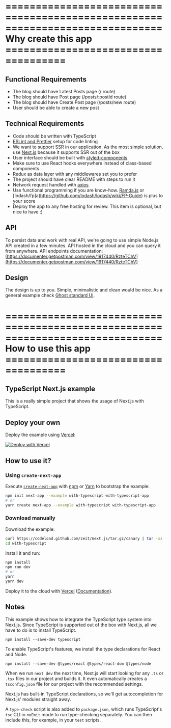 # ==============================================================================Why create this app ====================================

## Functional Requirements

-   The blog should have Latest Posts page (/ route)
-   The blog should have Post page (/posts/:postId route)
-   The blog should have Create Post page (/posts/new route)
-   User should be able to create a new post

## Technical Requirements

-   Code should be written with TypeScript
-   [ESLint and Prettier](https://dev.to/robertcoopercode/using-eslint-and-prettier-in-a-typescript-project-53jb) setup for code linting
-   We want to support SSR in our application. As the most simple solution, use [Next.js](https://nextjs.org/) because it supports SSR out of the box
-   User interface should be built with [styled-components](https://www.styled-components.com/)
-   Make sure to use React hooks everywhere instead of class-based components
-   Redux as data layer with any middlewares set you to prefer
-   The project should have clear README with steps to run it
-   Network request handled with [axios](https://github.com/axios/axios)
-   Use functional programming if you are know-how. [Ramda.js](http://ramdajs.com/) or [lodash/fp]a(https://github.com/lodash/lodash/wiki/FP-Guide) is plus to your score
-   Deploy the app to any free hosting for review. This item is optional, but nice to have :)

## API

To persist data and work with real API, we're going to use simple Node.js API created in a few minutes. API hosted in the cloud and you can query it from anywhere. API endpoints documentation: [https://documenter.getpostman.com/view/1917440/RzteTChV](https://documenter.getpostman.com/view/1917440/RzteTChV)

## Design

The design is up to you. Simple, minimalistic and clean would be nice. As a general example check [Ghost standard UI](https://blog.ghost.org/).

# ==============================================================================How to use this app ====================================

## TypeScript Next.js example

This is a really simple project that shows the usage of Next.js with TypeScript.

## Deploy your own

Deploy the example using [Vercel](https://vercel.com):

[![Deploy with Vercel](https://vercel.com/button)](https://vercel.com/import/project?template=https://github.com/zeit/next.js/tree/canary/examples/with-typescript)

## How to use it?

### Using `create-next-app`

Execute [`create-next-app`](https://github.com/zeit/next.js/tree/canary/packages/create-next-app) with [npm](https://docs.npmjs.com/cli/init) or [Yarn](https://yarnpkg.com/lang/en/docs/cli/create/) to bootstrap the example:

```bash
npm init next-app --example with-typescript with-typescript-app
# or
yarn create next-app --example with-typescript with-typescript-app
```

### Download manually

Download the example:

```bash
curl https://codeload.github.com/zeit/next.js/tar.gz/canary | tar -xz --strip=2 next.js-canary/examples/with-typescript
cd with-typescript
```

Install it and run:

```bash
npm install
npm run dev
# or
yarn
yarn dev
```

Deploy it to the cloud with [Vercel](https://vercel.com/import?filter=next.js&utm_source=github&utm_medium=readme&utm_campaign=next-example) ([Documentation](https://nextjs.org/docs/deployment)).

## Notes

This example shows how to integrate the TypeScript type system into Next.js. Since TypeScript is supported out of the box with Next.js, all we have to do is to install TypeScript.

```
npm install --save-dev typescript
```

To enable TypeScript's features, we install the type declarations for React and Node.

```
npm install --save-dev @types/react @types/react-dom @types/node
```

When we run `next dev` the next time, Next.js will start looking for any `.ts` or `.tsx` files in our project and builds it. It even automatically creates a `tsconfig.json` file for our project with the recommended settings.

Next.js has built-in TypeScript declarations, so we'll get autocompletion for Next.js' modules straight away.

A `type-check` script is also added to `package.json`, which runs TypeScript's `tsc` CLI in `noEmit` mode to run type-checking separately. You can then include this, for example, in your `test` scripts.
